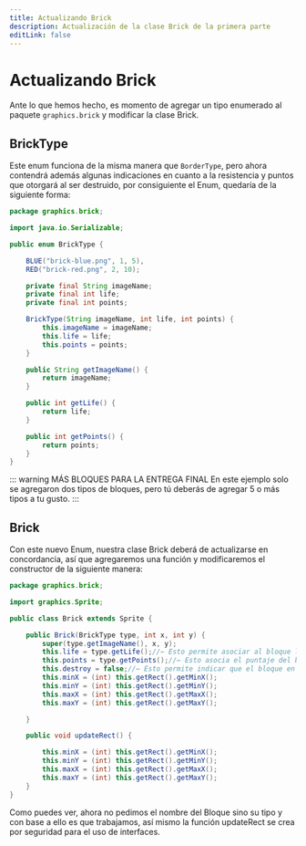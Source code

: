 ```yaml
---
title: Actualizando Brick
description: Actualización de la clase Brick de la primera parte
editLink: false
---
```


# Actualizando Brick

Ante lo que hemos hecho, es momento de agregar un tipo enumerado al paquete `graphics.brick` y modificar la clase Brick.

## BrickType

Este enum funciona de la misma manera que `BorderType`, pero ahora contendrá además algunas indicaciones en cuanto a la
resistencia y puntos que otorgará al ser destruido, por consiguiente el Enum, quedaría de la siguiente forma:

```java
package graphics.brick;

import java.io.Serializable;

public enum BrickType {

    BLUE("brick-blue.png", 1, 5),
    RED("brick-red.png", 2, 10);

    private final String imageName;
    private final int life;
    private final int points;

    BrickType(String imageName, int life, int points) {
        this.imageName = imageName;
        this.life = life;
        this.points = points;
    }

    public String getImageName() {
        return imageName;
    }

    public int getLife() {
        return life;
    }

    public int getPoints() {
        return points;
    }
}
```

::: warning MÁS BLOQUES PARA LA ENTREGA FINAL
En este ejemplo solo se agregaron dos tipos de bloques, pero tú deberás de agregar 5 o más tipos a tu gusto.
:::

## Brick

Con este nuevo Enum, nuestra clase Brick deberá de actualizarse en concordancia, así que agregaremos una función y
modificaremos el constructor de la siguiente manera:

```java
package graphics.brick;

import graphics.Sprite;

public class Brick extends Sprite {

    public Brick(BrickType type, int x, int y) {
        super(type.getImageName(), x, y);
        this.life = type.getLife();//⇽ Esto permite asociar al bloque la vida de su tipo
        this.points = type.getPoints();//⇽ Esto asocia el puntaje del bloque con su tipo
        this.destroy = false;//⇽ Esto permite indicar que el bloque en un principio es visible
        this.minX = (int) this.getRect().getMinX();
        this.minY = (int) this.getRect().getMinY();
        this.maxX = (int) this.getRect().getMaxX();
        this.maxY = (int) this.getRect().getMaxY();

    }

    public void updateRect() {

        this.minX = (int) this.getRect().getMinX();
        this.minY = (int) this.getRect().getMinY();
        this.maxX = (int) this.getRect().getMaxX();
        this.maxY = (int) this.getRect().getMaxY();
    }
}
```

Como puedes ver, ahora no pedimos el nombre del Bloque sino su tipo y con base a ello es que trabajamos, así mismo la
función updateRect se crea por seguridad para el uso de interfaces.
